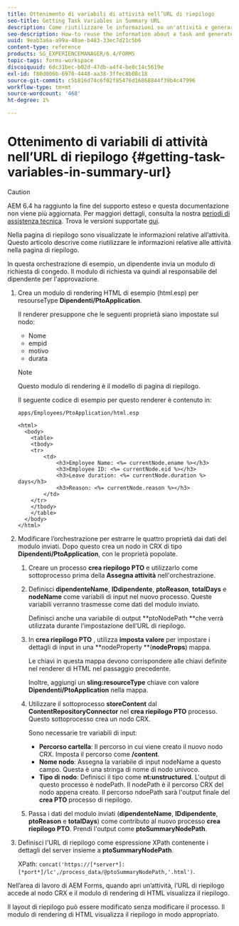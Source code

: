 ```yaml
---
title: Ottenimento di variabili di attività nell’URL di riepilogo
seo-title: Getting Task Variables in Summary URL
description: Come riutilizzare le informazioni su un'attività e generare un URL di riepilogo per riepilogare o descrivere un'attività.
seo-description: How-to reuse the information about a task and generate a Summary URL to summarize or describe a task.
uuid: 9eab3a6a-a99a-40ae-b483-33ec7d21c5b6
content-type: reference
products: SG_EXPERIENCEMANAGER/6.4/FORMS
topic-tags: forms-workspace
discoiquuid: 6dc31bec-b02d-47db-a4f4-be8c14c5619e
exl-id: f80d006b-6970-4448-aa38-3ffec8b08c18
source-git-commit: c5b816d74c6f02f85476d16868844f39b4c47996
workflow-type: tm+mt
source-wordcount: '468'
ht-degree: 1%

---
```


# Ottenimento di variabili di attività nell’URL di riepilogo {#getting-task-variables-in-summary-url}

>[!CAUTION]
>
>AEM 6.4 ha raggiunto la fine del supporto esteso e questa documentazione non viene più aggiornata. Per maggiori dettagli, consulta la nostra [periodi di assistenza tecnica](https://helpx.adobe.com/it/support/programs/eol-matrix.html). Trova le versioni supportate [qui](https://experienceleague.adobe.com/docs/).

Nella pagina di riepilogo sono visualizzate le informazioni relative all’attività. Questo articolo descrive come riutilizzare le informazioni relative alle attività nella pagina di riepilogo.

In questa orchestrazione di esempio, un dipendente invia un modulo di richiesta di congedo. Il modulo di richiesta va quindi al responsabile del dipendente per l&#39;approvazione.

1. Crea un modulo di rendering HTML di esempio (html.esp) per resourseType **Dipendenti/PtoApplication**.

   Il renderer presuppone che le seguenti proprietà siano impostate sul nodo:

   * Nome
   * empid
   * motivo
   * durata

   >[!NOTE]
   >
   >Questo modulo di rendering è il modello di pagina di riepilogo.

   Il seguente codice di esempio per questo renderer è contenuto in:

   `apps/Employees/PtoApplication/html.esp`

   ```
   <html>
     <body>
       <table>
       <tbody>
       <tr>
           <td>
               <h3>Employee Name: <%= currentNode.ename %></h3>
               <h3>Employee ID: <%= currentNode.eid %></h3>
               <h3>Leave duration: <%= currentNode.duration %> days</h3>
               <h3>Reason: <%= currentNode.reason %></h3>
           </td>
       </tr>
       </tbody>
       </table>
     </body>
   </html>
   ```

1. Modificare l’orchestrazione per estrarre le quattro proprietà dai dati del modulo inviati. Dopo questo crea un nodo in CRX di tipo **Dipendenti/PtoApplication**, con le proprietà popolate.

   1. Creare un processo **crea riepilogo PTO** e utilizzarlo come sottoprocesso prima della **Assegna attività** nell&#39;orchestrazione.
   1. Definisci **dipendenteName**, **IDdipendente**, **ptoReason**, **totalDays** e **nodeName** come variabili di input nel nuovo processo. Queste variabili verranno trasmesse come dati del modulo inviato.

      Definisci anche una variabile di output **ptoNodePath **che verrà utilizzata durante l’impostazione dell’URL di riepilogo.

   1. In **crea riepilogo PTO** , utilizza **imposta valore** per impostare i dettagli di input in una **nodeProperty **(**nodeProps**) mappa.

      Le chiavi in questa mappa devono corrispondere alle chiavi definite nel renderer di HTML nel passaggio precedente.

      Inoltre, aggiungi un **sling:resourceType** chiave con valore **Dipendenti/PtoApplication** nella mappa.

   1. Utilizzare il sottoprocesso **storeContent** dal **ContentRepositoryConnector** nel **crea riepilogo PTO** processo. Questo sottoprocesso crea un nodo CRX.

      Sono necessarie tre variabili di input:

      * **Percorso cartella**: Il percorso in cui viene creato il nuovo nodo CRX. Imposta il percorso come **/content**.
      * **Nome nodo**: Assegna la variabile di input nodeName a questo campo. Questa è una stringa di nome di nodo univoco.
      * **Tipo di nodo**: Definisci il tipo come **nt:unstructured**. L&#39;output di questo processo è nodePath. Il nodePath è il percorso CRX del nodo appena creato. Il percorso ndoePath sarà l&#39;output finale del **crea PTO** processo di riepilogo.
   1. Passa i dati del modulo inviati (**dipendenteName**, **IDdipendente**, **ptoReason** e **totalDays**) come contributo al nuovo processo **crea riepilogo PTO**. Prendi l&#39;output come **ptoSummaryNodePath**.


1. Definisci l&#39;URL di riepilogo come espressione XPath contenente i dettagli del server insieme a **ptoSummaryNodePath**.

   XPath: `concat('https://[*server*]:[*port*]/lc',/process_data/@ptoSummaryNodePath,'.html')`.

Nell’area di lavoro di AEM Forms, quando apri un’attività, l’URL di riepilogo accede al nodo CRX e il modulo di rendering di HTML visualizza il riepilogo.

Il layout di riepilogo può essere modificato senza modificare il processo. Il modulo di rendering di HTML visualizza il riepilogo in modo appropriato.
